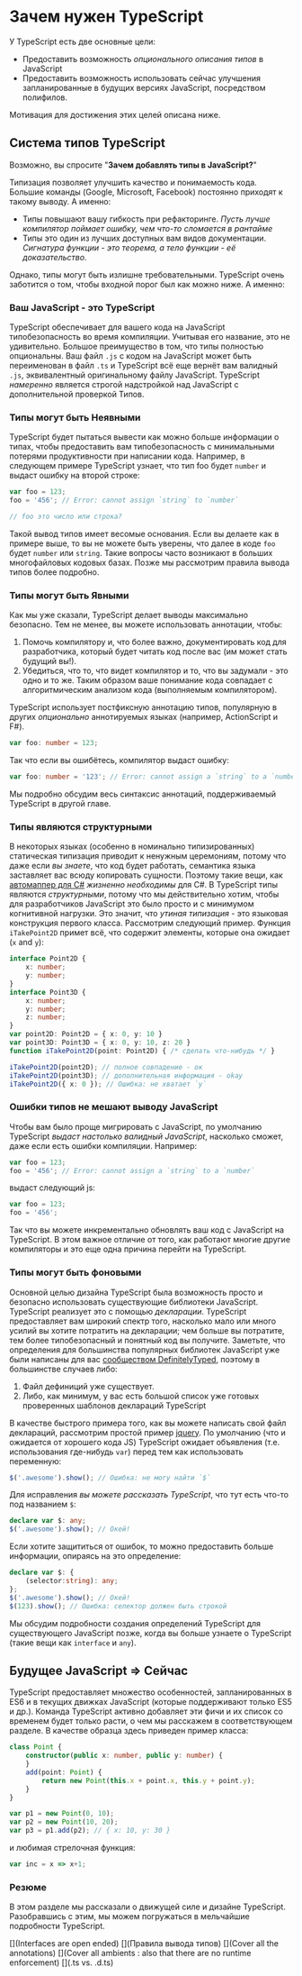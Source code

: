 # Зачем нужен TypeScript
У TypeScript есть две основные цели:
* Предоставить возможность *опционального описания типов* в JavaScript
* Предоставить возможность использовать сейчас улучшения запланированные в будущих версиях JavaScript, посредством полифилов.

Мотивация для достижения этих целей описана ниже.

## Система типов TypeScript

Возможно, вы спросите "**Зачем добавлять типы в JavaScript?**"

Типизация позволяет улучшить качество и понимаемость кода. Большие команды (Google, Microsoft, Facebook) постоянно приходят к такому выводу. А именно:

* Типы повышают вашу гибкость при рефакторинге. *Пусть лучше компилятор поймает ошибку, чем что-то сломается в рантайме*
* Типы это один из лучших доступных вам видов документации. *Сигнатура функции - это теорема, а тело функции - её доказательство*.

Однако, типы могут быть излишне требовательными. TypeScript очень заботится о том, чтобы входной порог был как можно ниже. А именно:

### Ваш JavaScript - это TypeScript
TypeScript обеспечивает для вашего кода на JavaScript типобезопасность во время компиляции. Учитывая его название, это не удивительно. Большое преимущество в том, что типы полностью опциональны. Ваш файл `.js` с кодом на JavaScript может быть переименован в файл `.ts` и TypeScript всё еще вернёт вам валидный `.js`, эквивалентный оригинальному файлу JavaScript. TypeScript *намеренно* является строгой надстройкой над JavaScript с дополнительной проверкой Типов.

### Типы могут быть Неявными
TypeScript будет пытаться вывести как можно больше информации о типах, чтобы предоставить вам типобезопасность с минимальными потерями продуктивности при написании кода. Например, в следующем примере TypeScript узнает, что тип foo будет `number` и выдаст ошибку на второй строке:

```ts
var foo = 123;
foo = '456'; // Error: cannot assign `string` to `number`

// foo это число или строка?
```
Такой вывод типов имеет весомые основания. Если вы делаете как в примере выше, то вы не можете быть уверены, что далее в коде `foo` будет `number` или `string`. Такие вопросы часто возникают в больших многофайловых кодовых базах. Позже мы рассмотрим правила вывода типов более подробно.

### Типы могут быть Явными
Как мы уже сказали, TypeScript делает выводы максимально безопасно. Тем не менее, вы можете использовать аннотации, чтобы:
1. Помочь компилятору и, что более важно, документировать код для разработчика, который будет читать код после вас (им может стать будущий вы!).
2. Убедиться, что то, что видет компилятор и то, что вы задумали - это одно и то же. Таким образом ваше понимание кода совпадает с алгоритмическим анализом кода (выполняемым компилятором).

TypeScript использует постфиксную аннотацию типов, популярную в других *опционально* аннотируемых языках (например, ActionScript и F#).

```ts
var foo: number = 123;
```

Так что если вы ошибётесь, компилятор выдаст ошибку:

```ts
var foo: number = '123'; // Error: cannot assign a `string` to a `number`
```

Мы подробно обсудим весь синтаксис аннотаций, поддерживаемый TypeScript в другой главе.

### Типы являются структурными
В некоторых языках (особенно в номинально типизированных) статическая типизация приводит к ненужным церемониям, потому что даже если *вы знаете*, что код будет работать, семантика языка заставляет вас всюду копировать сущности. Поэтому такие вещи, как [автомаппер для C#](http://automapper.org/) *жизненно необходимы* для C#. В TypeScript типы являются *структурными*, потому что мы действительно хотим, чтобы для разработчиков JavaScript это было просто и с минимумом когнитивной нагрузки. Это значит, что *утиная типизация* - это языковая конструкция первого класса. Рассмотрим следующий пример. Функция `iTakePoint2D` примет всё, что содержит элементы, которые она ожидает (`x` and `y`):

```ts
interface Point2D {
    x: number;
    y: number;
}
interface Point3D {
    x: number;
    y: number;
    z: number;
}
var point2D: Point2D = { x: 0, y: 10 }
var point3D: Point3D = { x: 0, y: 10, z: 20 }
function iTakePoint2D(point: Point2D) { /* сделать что-нибудь */ }

iTakePoint2D(point2D); // полное совпадение - ок
iTakePoint2D(point3D); // дополнительная информация - okay
iTakePoint2D({ x: 0 }); // Ошибка: не хватает `y`
```

### Ошибки типов не мешают выводу JavaScript
Чтобы вам было проще мигрировать с JavaScript, по умолчанию TypeScript *выдаст настолько валидный JavaScript*, насколько сможет, даже если есть ошибки компиляции.  Например:

```ts
var foo = 123;
foo = '456'; // Error: cannot assign a `string` to a `number`
```

выдаст следующий js:

```ts
var foo = 123;
foo = '456';
```

Так что вы можете инкрементально обновлять ваш код с JavaScript на TypeScript. В этом важное отличие от того, как работают многие другие компиляторы и это еще одна причина перейти на TypeScript.

### Типы могут быть фоновыми
Основной целью дизайна TypeScript была возможность просто и безопасно использовать существующие библиотеки JavaScript. TypeScript реализует это с помощью *декларации*. TypeScript предоставляет вам широкий спектр того, насколько мало или много усилий вы хотите потратить на декларации; чем больше вы потратите, тем более типобезопасный и понятный код вы получите. Заметьте, что определения для большинства популярных библиотек JavaScript уже были написаны для вас [сообществом DefinitelyTyped](https://github.com/borisyankov/DefinitelyTyped), поэтому в большинстве случаев либо:

1. Файл дефиниций уже существует.
2. Либо, как минимум, у вас есть большой список уже готовых проверенных шаблонов деклараций TypeScript

В качестве быстрого примера того, как вы можете написать свой файл деклараций, рассмотрим простой пример [jquery](https://jquery.com/). По умолчанию (что и ожидается от хорошего кода JS) TypeScript ожидает объявления (т.е. использования где-нибудь `var`) перед тем как использовать переменную:
```ts
$('.awesome').show(); // Ошибка: не могу найти `$`
```
Для исправления *вы можете рассказать TypeScript*, что тут есть что-то под названием `$`:
```ts
declare var $: any;
$('.awesome').show(); // Окей!
```
Если хотите защититься от ошибок, то можно предоставить больше информации, опираясь на это определение:
```ts
declare var $: {
    (selector:string): any;
};
$('.awesome').show(); // Окей!
$(123).show(); // Ошибка: селектор должен быть строкой
```

Мы обсудим подробности создания определений TypeScript для существующего JavaScript позже, когда вы больше узнаете о TypeScript (такие вещи как `interface` и `any`).

## Будущее JavaScript => Сейчас
TypeScript предоставляет множество особенностей, запланированных в ES6 и в текущих движках JavaScript (которые поддерживают только ES5 и др.). Команда TypeScript активно добавляет эти фичи и их список со временем будет только расти, о чем мы расскажем в соответствующем разделе. В качестве образца здесь приведен пример класса:

```ts
class Point {
    constructor(public x: number, public y: number) {
    }
    add(point: Point) {
        return new Point(this.x + point.x, this.y + point.y);
    }
}

var p1 = new Point(0, 10);
var p2 = new Point(10, 20);
var p3 = p1.add(p2); // { x: 10, y: 30 }
```

и любимая стрелочная функция:

```ts
var inc = x => x+1;
```

### Резюме
В этом разделе мы рассказали о движущей силе и дизайне TypeScript. Разобравшись с этим, мы можем погружаться в мельчайшие подробности TypeScript.

[](Interfaces are open ended)
[](Правила вывода типов)
[](Cover all the annotations)
[](Cover all ambients : also that there are no runtime enforcement)
[](.ts vs. .d.ts)

